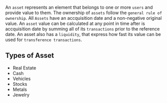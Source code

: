 An `asset` represents an element that belongs to one or more `users` and provide value to them. The ownership of `assets` follow the `general rule of ownership`. All `Assets` have an accquisition date and a non-negative original value. An `asset` value can be calculated at any point in time after is accquisition date by summing all of its `transactions` prior to the reference date. An asset also has a `liquidity`, that express how fast its value can be used for `transference transactions`.

## Types of Asset
- Real Estate
- Cash
- Vehicles
- Stocks
- Metals
- Jewelry
